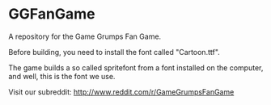 # GGFanGame
A repository for the Game Grumps Fan Game.

Before building, you need to install the font called "Cartoon.ttf".

The game builds a so called spritefont from a font installed on the computer, and well, this is the font we use.

Visit our subreddit: http://www.reddit.com/r/GameGrumpsFanGame